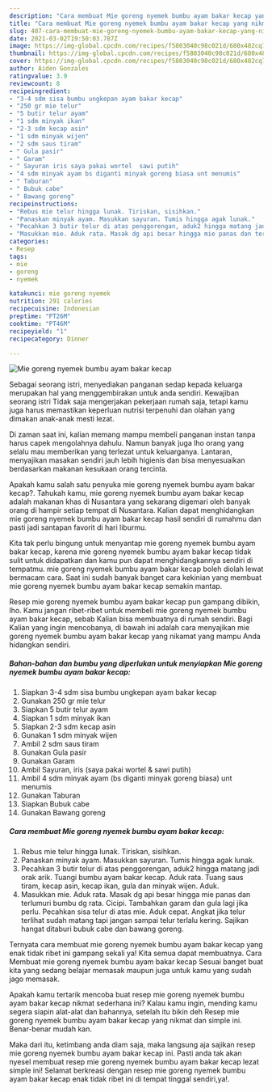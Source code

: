 ```yaml
---
description: "Cara membuat Mie goreng nyemek bumbu ayam bakar kecap yang nikmat Untuk Jualan"
title: "Cara membuat Mie goreng nyemek bumbu ayam bakar kecap yang nikmat Untuk Jualan"
slug: 407-cara-membuat-mie-goreng-nyemek-bumbu-ayam-bakar-kecap-yang-nikmat-untuk-jualan
date: 2021-03-02T19:50:03.787Z
image: https://img-global.cpcdn.com/recipes/f5803040c98c021d/680x482cq70/mie-goreng-nyemek-bumbu-ayam-bakar-kecap-foto-resep-utama.jpg
thumbnail: https://img-global.cpcdn.com/recipes/f5803040c98c021d/680x482cq70/mie-goreng-nyemek-bumbu-ayam-bakar-kecap-foto-resep-utama.jpg
cover: https://img-global.cpcdn.com/recipes/f5803040c98c021d/680x482cq70/mie-goreng-nyemek-bumbu-ayam-bakar-kecap-foto-resep-utama.jpg
author: Aiden Gonzales
ratingvalue: 3.9
reviewcount: 8
recipeingredient:
- "3-4 sdm sisa bumbu ungkepan ayam bakar kecap"
- "250 gr mie telur"
- "5 butir telur ayam"
- "1 sdm minyak ikan"
- "2-3 sdm kecap asin"
- "1 sdm minyak wijen"
- "2 sdm saus tiram"
- " Gula pasir"
- " Garam"
- " Sayuran iris saya pakai wortel  sawi putih"
- "4 sdm minyak ayam bs diganti minyak goreng biasa unt menumis"
- " Taburan"
- " Bubuk cabe"
- " Bawang goreng"
recipeinstructions:
- "Rebus mie telur hingga lunak. Tiriskan, sisihkan."
- "Panaskan minyak ayam. Masukkan sayuran. Tumis hingga agak lunak."
- "Pecahkan 3 butir telur di atas penggorengan, aduk2 hingga matang jadi orak arik. Tuangi bumbu ayam bakar kecap. Aduk rata. Tuang saus tiram, kecap asin, kecap ikan, gula dan minyak wijen. Aduk."
- "Masukkan mie. Aduk rata. Masak dg api besar hingga mie panas dan terlumuri bumbu dg rata. Cicipi. Tambahkan garam dan gula lagi jika perlu. Pecahkan sisa telur di atas mie. Aduk cepat. Angkat jika telur terlihat sudah matang tapi jangan sampai telur terlalu kering. Sajikan hangat ditaburi bubuk cabe dan bawang goreng."
categories:
- Resep
tags:
- mie
- goreng
- nyemek

katakunci: mie goreng nyemek 
nutrition: 291 calories
recipecuisine: Indonesian
preptime: "PT26M"
cooktime: "PT46M"
recipeyield: "1"
recipecategory: Dinner

---
```



![Mie goreng nyemek bumbu ayam bakar kecap](https://img-global.cpcdn.com/recipes/f5803040c98c021d/680x482cq70/mie-goreng-nyemek-bumbu-ayam-bakar-kecap-foto-resep-utama.jpg)

Sebagai seorang istri, menyediakan panganan sedap kepada keluarga merupakan hal yang menggembirakan untuk anda sendiri. Kewajiban seorang istri Tidak saja mengerjakan pekerjaan rumah saja, tetapi kamu juga harus memastikan keperluan nutrisi terpenuhi dan olahan yang dimakan anak-anak mesti lezat.

Di zaman  saat ini, kalian memang mampu membeli panganan instan tanpa harus capek mengolahnya dahulu. Namun banyak juga lho orang yang selalu mau memberikan yang terlezat untuk keluarganya. Lantaran, menyajikan masakan sendiri jauh lebih higienis dan bisa menyesuaikan berdasarkan makanan kesukaan orang tercinta. 



Apakah kamu salah satu penyuka mie goreng nyemek bumbu ayam bakar kecap?. Tahukah kamu, mie goreng nyemek bumbu ayam bakar kecap adalah makanan khas di Nusantara yang sekarang digemari oleh banyak orang di hampir setiap tempat di Nusantara. Kalian dapat menghidangkan mie goreng nyemek bumbu ayam bakar kecap hasil sendiri di rumahmu dan pasti jadi santapan favorit di hari liburmu.

Kita tak perlu bingung untuk menyantap mie goreng nyemek bumbu ayam bakar kecap, karena mie goreng nyemek bumbu ayam bakar kecap tidak sulit untuk didapatkan dan kamu pun dapat menghidangkannya sendiri di tempatmu. mie goreng nyemek bumbu ayam bakar kecap boleh diolah lewat bermacam cara. Saat ini sudah banyak banget cara kekinian yang membuat mie goreng nyemek bumbu ayam bakar kecap semakin mantap.

Resep mie goreng nyemek bumbu ayam bakar kecap pun gampang dibikin, lho. Kamu jangan ribet-ribet untuk membeli mie goreng nyemek bumbu ayam bakar kecap, sebab Kalian bisa membuatnya di rumah sendiri. Bagi Kalian yang ingin mencobanya, di bawah ini adalah cara menyajikan mie goreng nyemek bumbu ayam bakar kecap yang nikamat yang mampu Anda hidangkan sendiri.

<!--inarticleads1-->

##### Bahan-bahan dan bumbu yang diperlukan untuk menyiapkan Mie goreng nyemek bumbu ayam bakar kecap:

1. Siapkan 3-4 sdm sisa bumbu ungkepan ayam bakar kecap
1. Gunakan 250 gr mie telur
1. Siapkan 5 butir telur ayam
1. Siapkan 1 sdm minyak ikan
1. Siapkan 2-3 sdm kecap asin
1. Gunakan 1 sdm minyak wijen
1. Ambil 2 sdm saus tiram
1. Gunakan  Gula pasir
1. Gunakan  Garam
1. Ambil  Sayuran, iris (saya pakai wortel &amp; sawi putih)
1. Ambil 4 sdm minyak ayam (bs diganti minyak goreng biasa) unt menumis
1. Gunakan  Taburan
1. Siapkan  Bubuk cabe
1. Gunakan  Bawang goreng




<!--inarticleads2-->

##### Cara membuat Mie goreng nyemek bumbu ayam bakar kecap:

1. Rebus mie telur hingga lunak. Tiriskan, sisihkan.
1. Panaskan minyak ayam. Masukkan sayuran. Tumis hingga agak lunak.
1. Pecahkan 3 butir telur di atas penggorengan, aduk2 hingga matang jadi orak arik. Tuangi bumbu ayam bakar kecap. Aduk rata. Tuang saus tiram, kecap asin, kecap ikan, gula dan minyak wijen. Aduk.
1. Masukkan mie. Aduk rata. Masak dg api besar hingga mie panas dan terlumuri bumbu dg rata. Cicipi. Tambahkan garam dan gula lagi jika perlu. Pecahkan sisa telur di atas mie. Aduk cepat. Angkat jika telur terlihat sudah matang tapi jangan sampai telur terlalu kering. Sajikan hangat ditaburi bubuk cabe dan bawang goreng.




Ternyata cara membuat mie goreng nyemek bumbu ayam bakar kecap yang enak tidak ribet ini gampang sekali ya! Kita semua dapat membuatnya. Cara Membuat mie goreng nyemek bumbu ayam bakar kecap Sesuai banget buat kita yang sedang belajar memasak maupun juga untuk kamu yang sudah jago memasak.

Apakah kamu tertarik mencoba buat resep mie goreng nyemek bumbu ayam bakar kecap nikmat sederhana ini? Kalau kamu ingin, mending kamu segera siapin alat-alat dan bahannya, setelah itu bikin deh Resep mie goreng nyemek bumbu ayam bakar kecap yang nikmat dan simple ini. Benar-benar mudah kan. 

Maka dari itu, ketimbang anda diam saja, maka langsung aja sajikan resep mie goreng nyemek bumbu ayam bakar kecap ini. Pasti anda tak akan nyesel membuat resep mie goreng nyemek bumbu ayam bakar kecap lezat simple ini! Selamat berkreasi dengan resep mie goreng nyemek bumbu ayam bakar kecap enak tidak ribet ini di tempat tinggal sendiri,ya!.

